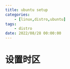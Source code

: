 ```yaml
---
title: ubuntu setup
categories: 
	- [linux,distro,ubuntu]
tags:
	- distro
date: 2022/08/28 00:00:00
---
```


# 设置时区

```shell
```

